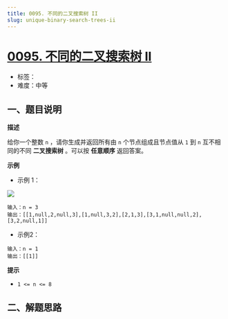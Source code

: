 ```yaml
---
title: 0095. 不同的二叉搜索树 II
slug: unique-binary-search-trees-ii
---
```


# [0095. 不同的二叉搜索树 II](https://leetcode.cn/problems/unique-binary-search-trees-ii/)

- 标签：
- 难度：中等

## 一、题目说明

**描述**

给你一个整数 `n` ，请你生成并返回所有由 `n` 个节点组成且节点值从 `1` 到 `n` 互不相同的不同 **二叉搜索树** 。可以按 **任意顺序** 返回答案。

**示例**

* 示例 1：

![](https://cdn.jsdelivr.net/gh/wecdn/img_0/2023/202304221900328.jpg)

```text
输入：n = 3
输出：[[1,null,2,null,3],[1,null,3,2],[2,1,3],[3,1,null,null,2],[3,2,null,1]]
```

* 示例2：

```text
输入：n = 1
输出：[[1]]
```

**提示**

* `1 <= n <= 8`

## 二、解题思路
